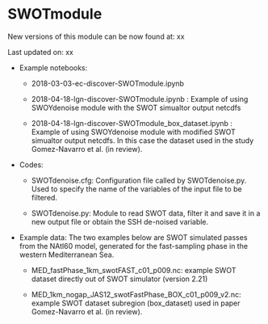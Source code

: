 # SWOTmodule

New versions of this module can be now found at: xx

Last updated on: xx

* Example notebooks:

  * 2018-03-03-ec-discover-SWOTmodule.ipynb

  * 2018-04-18-lgn-discover-SWOTmodule.ipynb : Example of using SWOYdenoise module with the SWOT simualtor output netcdfs

  * 2018-04-18-lgn-discover-SWOTmodule_box_dataset.ipynb : Example of using SWOYdenoise module with modified SWOT simualtor output netcdfs.  In this case the dataset used in the study Gomez-Navarro et al. (in review). 

* Codes:

  * SWOTdenoise.cfg: Configuration file called by SWOTdenoise.py.  Used to specify the name of the variables of the input file to be filtered.

  * SWOTdenoise.py: Module to read SWOT data, filter it and save it in a new output file or obtain the SSH de-noised variable.

* Example data:
The two examples below are SWOT simulated passes from the NAtl60 model, generated for the fast-sampling phase in the western Mediterranean Sea.
  
   * MED_fastPhase_1km_swotFAST_c01_p009.nc: example SWOT dataset directly out of SWOT simulator (version 2.21)
   
   * MED_1km_nogap_JAS12_swotFastPhase_BOX_c01_p009_v2.nc: example SWOT dataset subregion (box_dataset) used in paper Gomez-Navarro et al. (in review).
